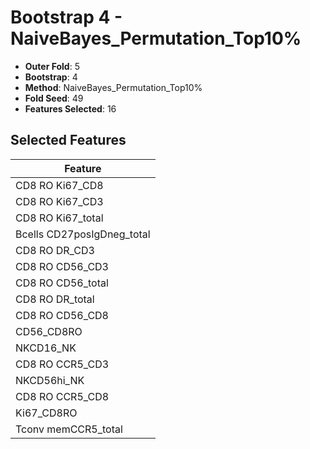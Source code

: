 # Bootstrap 4 - NaiveBayes_Permutation_Top10%

- **Outer Fold**: 5
- **Bootstrap**: 4
- **Method**: NaiveBayes_Permutation_Top10%
- **Fold Seed**: 49
- **Features Selected**: 16

## Selected Features

| Feature |
|---------|
| CD8 RO Ki67_CD8 |
| CD8  RO Ki67_CD3 |
| CD8 RO Ki67_total |
| Bcells CD27posIgDneg_total |
| CD8 RO DR_CD3 |
| CD8 RO CD56_CD3 |
| CD8 RO CD56_total |
| CD8 RO DR_total |
| CD8 RO CD56_CD8 |
| CD56_CD8RO |
| NKCD16_NK |
| CD8 RO CCR5_CD3 |
| NKCD56hi_NK |
| CD8 RO CCR5_CD8 |
| Ki67_CD8RO |
| Tconv memCCR5_total |
